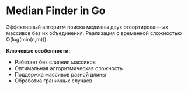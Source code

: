 # Median Finder in Go

Эффективный алгоритм поиска медианы двух отсортированных массивов без их объединения. Реализация с временной сложностью O(log(min(n,m))).

**Ключевые особенности:**
- Работает без слияния массивов
- Оптимальная алгоритмическая сложность
- Поддержка массивов разной длины
- Обработка граничных случаев
